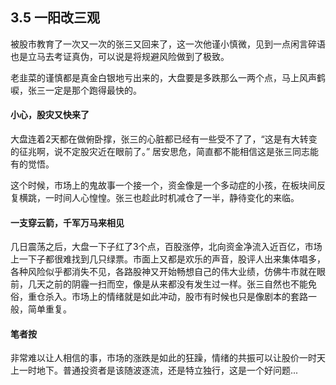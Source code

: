 ## 3.5 一阳改三观
被股市教育了一次又一次的张三又回来了，这一次他谨小慎微，见到一点闲言碎语也是立马去考证真伪，可以说是将规避风险做到了极致。

老韭菜的谨慎都是真金白银地亏出来的，大盘要是多跌那么一两个点，马上风声鹤唳，张三一定是那个跑得最快的。

#### 小心，股灾又快来了
大盘连着2天都在做俯卧撑，张三的心脏都已经有一些受不了了，“这是有大转变的征兆啊，说不定股灾近在眼前了。” 居安思危，简直都不能相信这是张三同志能有的觉悟。

这个时候，市场上的鬼故事一个接一个，资金像是一个多动症的小孩，在板块间反复横跳，一时间人心惶惶。张三也趁此时机减仓了一半，静待变化的来临。

#### 一支穿云箭，千军万马来相见
几日震荡之后，大盘一下子红了3个点，百股涨停，北向资金净流入近百亿，市场上一下子都很难找到几只绿票。市面上又都是欢乐的声音，股评人出来集体唱多，各种风险似乎都消失不见，各路股神又开始畅想自己的伟大业绩，仿佛牛市就在眼前，几天之前的阴霾一扫而空，像是从来都没有发生过一样。张三自然也不能免俗，重仓杀入。市场上的情绪就是如此冲动，股市有时候也只是像剧本的套路一般，简单重复。

#### 笔者按
非常难以让人相信的事，市场的涨跌是如此的狂躁，情绪的共振可以让股价一时天上一时地下。普通投资者是该随波逐流，还是特立独行，这是一个好问题...
